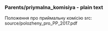 ### Parents/priymalna_komisiya - plain text

Положення про приймальну комісію 
src: source/polozheny_pro_PP_2017.pdf